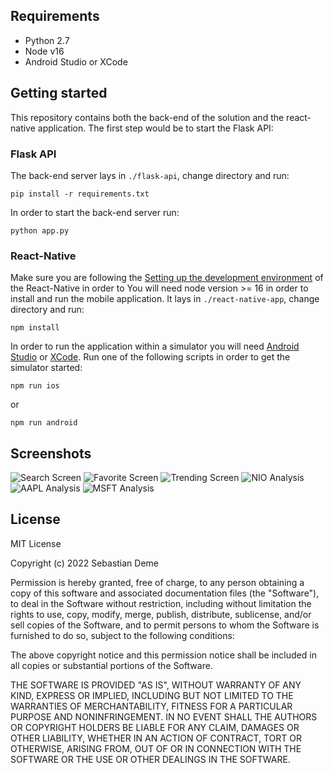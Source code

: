 ## Requirements

- Python 2.7
- Node v16
- Android Studio or XCode

## Getting started

This repository contains both the back-end of the solution and the react-native application. The first step would be to start the Flask API:

### Flask API

The back-end server lays in `./flask-api`, change directory and run:
```
pip install -r requirements.txt
```

In order to start the back-end server run:
```
python app.py
```

### React-Native 

Make sure you are following the [Setting up the development environment](https://reactnative.dev/docs/environment-setup) of the React-Native in order to 
You will need node version >= 16 in order to install and run the mobile application. It lays in `./react-native-app`, change directory and run:

```
npm install
```

In order to run the application within a simulator you will need [Android Studio](https://developer.android.com/studio) or [XCode](https://developer.apple.com/xcode/). Run one of the following scripts in order to get the simulator started:
```
npm run ios
```
or 
```
npm run android
```
## Screenshots
![Search Screen](https://github.com/ENJATZ/stock-price-prediction/blob/main/screenshots/6.jpeg?raw=true "https://github.com/ENJATZ/stock-price-prediction/blob/main/screenshots/6.jpeg?raw=true")
![Favorite Screen](https://github.com/ENJATZ/stock-price-prediction/blob/main/screenshots/7.jpeg?raw=true "https://github.com/ENJATZ/stock-price-prediction/blob/main/screenshots/7.jpeg?raw=true")
![Trending Screen](https://github.com/ENJATZ/stock-price-prediction/blob/main/screenshots/5.jpeg?raw=true "https://github.com/ENJATZ/stock-price-prediction/blob/main/screenshots/6.jpeg?raw=true")
![NIO Analysis](https://github.com/ENJATZ/stock-price-prediction/blob/main/screenshots/1.jpeg?raw=true "https://github.com/ENJATZ/stock-price-prediction/blob/main/screenshots/1.jpeg?raw=true")
![AAPL Analysis](https://github.com/ENJATZ/stock-price-prediction/blob/main/screenshots/2.jpeg?raw=true "https://github.com/ENJATZ/stock-price-prediction/blob/main/screenshots/2.jpeg?raw=true")
![MSFT Analysis](https://github.com/ENJATZ/stock-price-prediction/blob/main/screenshots/3.jpeg?raw=true "https://github.com/ENJATZ/stock-price-prediction/blob/main/screenshots/3.jpeg?raw=true")

## License
MIT License

Copyright (c) 2022 Sebastian Deme

Permission is hereby granted, free of charge, to any person obtaining a copy of this software and associated documentation files (the "Software"), to deal in the Software without restriction, including without limitation the rights to use, copy, modify, merge, publish, distribute, sublicense, and/or sell copies of the Software, and to permit persons to whom the Software is furnished to do so, subject to the following conditions:

The above copyright notice and this permission notice shall be included in all copies or substantial portions of the Software.

THE SOFTWARE IS PROVIDED "AS IS", WITHOUT WARRANTY OF ANY KIND, EXPRESS OR IMPLIED, INCLUDING BUT NOT LIMITED TO THE WARRANTIES OF MERCHANTABILITY, FITNESS FOR A PARTICULAR PURPOSE AND NONINFRINGEMENT. IN NO EVENT SHALL THE AUTHORS OR COPYRIGHT HOLDERS BE LIABLE FOR ANY CLAIM, DAMAGES OR OTHER LIABILITY, WHETHER IN AN ACTION OF CONTRACT, TORT OR OTHERWISE, ARISING FROM, OUT OF OR IN CONNECTION WITH THE SOFTWARE OR THE USE OR OTHER DEALINGS IN THE SOFTWARE.